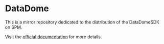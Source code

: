 # DataDome

This is a mirror repository dedicated to the distribution of the DataDomeSDK on SPM.

Visit the [official documentation](https://docs.datadome.co/docs/sdk-ios) for more details.

